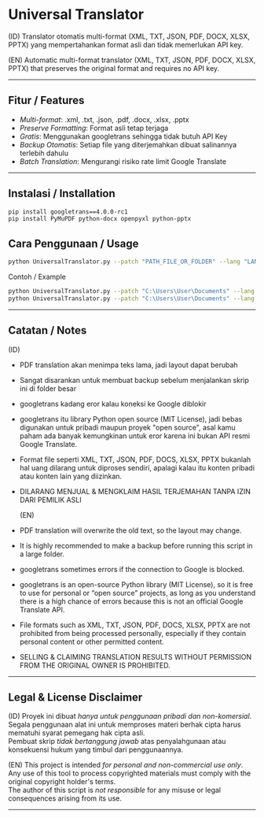 # Universal Translator

(ID)
Translator otomatis multi-format (XML, TXT, JSON, PDF, DOCX, XLSX, PPTX) yang mempertahankan format asli dan tidak memerlukan API key.

(EN)
Automatic multi-format translator (XML, TXT, JSON, PDF, DOCX, XLSX, PPTX) that preserves the original format and requires no API key.

---

## Fitur / Features
- *Multi-format*: .xml, .txt, .json, .pdf, .docx, .xlsx, .pptx
- *Preserve Formatting*: Format asli tetap terjaga
- *Gratis*: Menggunakan googletrans sehingga tidak butuh API Key
- *Backup Otomatis*: Setiap file yang diterjemahkan dibuat salinannya terlebih dahulu
- *Batch Translation*: Mengurangi risiko rate limit Google Translate

---

## Instalasi / Installation
```bash
pip install googletrans==4.0.0-rc1
pip install PyMuPDF python-docx openpyxl python-pptx
```

## Cara Penggunaan / Usage
```bash
python UniversalTranslator.py --patch "PATH_FILE_OR_FOLDER" --lang "LANG_CODE"
```
Contoh / Example
```bash
python UniversalTranslator.py --patch "C:\Users\User\Documents" --lang "id"
python UniversalTranslator.py --patch "C:\Users\User\Documents" --lang "en"
```

---

## Catatan / Notes

  (ID)
- PDF translation akan menimpa teks lama, jadi layout dapat berubah
- Sangat disarankan untuk membuat backup sebelum menjalankan skrip ini di folder besar
- googletrans kadang eror kalau koneksi ke Google diblokir
- googletrans itu library Python open source (MIT License), jadi bebas digunakan untuk pribadi maupun proyek "open source", asal kamu paham ada banyak kemungkinan untuk eror karena ini bukan API resmi Google Translate.
- Format file seperti XML, TXT, JSON, PDF, DOCS, XLSX, PPTX bukanlah hal uang dilarang untuk diproses sendiri, apalagi kalau itu konten pribadi atau konten lain yang diizinkan.
- DILARANG MENJUAL & MENGKLAIM HASIL TERJEMAHAN TANPA IZIN DARI PEMILIK ASLI

  (EN)
- PDF translation will overwrite the old text, so the layout may change.
- It is highly recommended to make a backup before running this script in a large folder.
- googletrans sometimes errors if the connection to Google is blocked.
- googletrans is an open-source Python library (MIT License), so it is free to use for personal or “open source” projects, as long as you understand there is a high chance of errors because this is not an official Google Translate API.
- File formats such as XML, TXT, JSON, PDF, DOCS, XLSX, PPTX are not prohibited from being processed personally, especially if they contain personal content or other permitted content.
- SELLING & CLAIMING TRANSLATION RESULTS WITHOUT PERMISSION FROM THE ORIGINAL OWNER IS PROHIBITED.

---

## Legal & License Disclaimer

(ID)
Proyek ini dibuat *hanya untuk penggunaan pribadi dan non-komersial*.  
Segala penggunaan alat ini untuk memproses materi berhak cipta harus mematuhi syarat pemegang hak cipta asli.  
Pembuat skrip *tidak bertanggung jawab* atas penyalahgunaan atau konsekuensi hukum yang timbul dari penggunaannya.

(EN)
This project is intended *for personal and non-commercial use only*.  
Any use of this tool to process copyrighted materials must comply with the original copyright holder's terms.  
The author of this script is *not responsible* for any misuse or legal consequences arising from its use.

---
